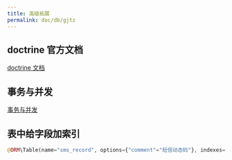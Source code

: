 ```yaml
---
title: 高级拓展
permalink: doc/db/gjtz
---
```


## doctrine 官方文档

[doctrine 文档](https://www.doctrine-project.org/projects/doctrine-orm/en/2.7/index.html)

## 事务与并发

[事务与并发](https://www.doctrine-project.org/projects/doctrine-orm/en/2.7/reference/transactions-and-concurrency.html#transactions-and-concurrency)

## 表中给字段加索引

```php
@ORM\Table(name="sms_record", options={"comment"="短信动态码"}, indexes={@ORM\Index(name="phone", columns={"phone"})})
```